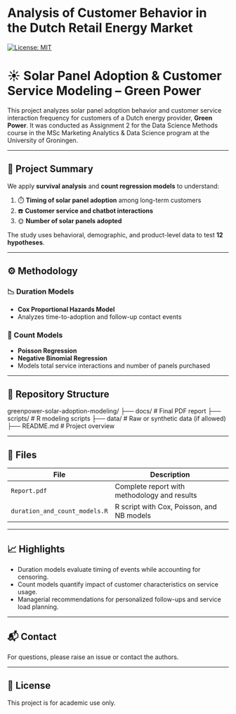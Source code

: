 # Analysis of Customer Behavior in the Dutch Retail Energy Market

[![License: MIT](https://img.shields.io/badge/License-MIT-yellow.svg)](https://opensource.org/licenses/MIT)

# ☀️ Solar Panel Adoption & Customer Service Modeling – Green Power

This project analyzes solar panel adoption behavior and customer service interaction frequency for customers of a Dutch energy provider, **Green Power**. It was conducted as Assignment 2 for the Data Science Methods course in the MSc Marketing Analytics & Data Science program at the University of Groningen.

---

## 📌 Project Summary

We apply **survival analysis** and **count regression models** to understand:

1. ⏱️ **Timing of solar panel adoption** among long-term customers  
2. ☎️ **Customer service and chatbot interactions**  
3. 🌞 **Number of solar panels adopted**  

The study uses behavioral, demographic, and product-level data to test **12 hypotheses**.

---

## ⚙️ Methodology

### 📉 Duration Models
- **Cox Proportional Hazards Model**
- Analyzes time-to-adoption and follow-up contact events

### 🔢 Count Models
- **Poisson Regression**
- **Negative Binomial Regression**
- Models total service interactions and number of panels purchased

---

## 📂 Repository Structure
greenpower-solar-adoption-modeling/
├── docs/ # Final PDF report
├── scripts/ # R modeling scripts
├── data/ # Raw or synthetic data (if allowed)
├── README.md # Project overview

---

## 📄 Files

| File                          | Description                                      |
|-------------------------------|--------------------------------------------------|
| `Report.pdf`                  | Complete report with methodology and results     |
| `duration_and_count_models.R` | R script with Cox, Poisson, and NB models        |

---

## 📈 Highlights

- Duration models evaluate timing of events while accounting for censoring.
- Count models quantify impact of customer characteristics on service usage.
- Managerial recommendations for personalized follow-ups and service load planning.

---

## 📬 Contact

For questions, please raise an issue or contact the authors.

---

## 📄 License

This project is for academic use only.
